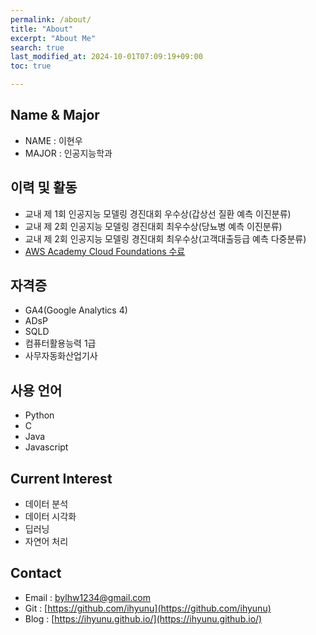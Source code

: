 ```yaml
---
permalink: /about/
title: "About"
excerpt: "About Me"
search: true
last_modified_at: 2024-10-01T07:09:19+09:00
toc: true

--- 
```


## Name & Major
* NAME : 이현우
* MAJOR : 인공지능학과

## 이력 및 활동
* 교내 제 1회 인공지능 모델링 경진대회 우수상(갑상선 질환 예측 이진분류)
* 교내 제 2회 인공지능 모델링 경진대회 최우수상(당뇨병 예측 이진분류)
* 교내 제 2회 인공지능 모델링 경진대회 최우수상(고객대출등급 예측 다중분류)
* [AWS Academy Cloud Foundations 수료](https://www.credly.com/badges/1f43e2d3-e5fd-4453-83fe-642a1283fbd9)

## 자격증
* GA4(Google Analytics 4)
* ADsP
* SQLD
* 컴퓨터활용능력 1급
* 사무자동화산업기사

## 사용 언어
* Python
* C
* Java
* Javascript

## Current Interest
 * 데이터 분석
 * 데이터 시각화 
 * 딥러닝
 * 자연어 처리
 
## Contact
 * Email : bylhw1234@gmail.com
 * Git : [https://github.com/ihyunu](https://github.com/ihyunu)
 * Blog : [https://ihyunu.github.io/](https://ihyunu.github.io/)


